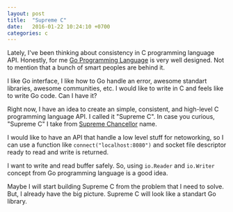 ```yaml
---
layout: post
title:  "Supreme C"
date:   2016-01-22 10:24:10 +0700
categories: c
---
```


Lately, I've been thinking about consistency in C programming language API. Honestly, for me [Go Programming Language](https://golang.org) is very well designed. Not to mention that a bunch of smart peoples are behind it.

I like Go interface, I like how to Go handle an error, awesome standart libraries, awesome communities, etc. I would like to write in C and feels like to write Go code. Can I have it?

Right now, I have an idea to create an simple, consistent, and high-level C programming language API. I called it "Supreme C". In case you curious, "Supreme C" I take from [Supreme Chancellor](http://starwars.wikia.com/wiki/Supreme_Chancellor) name.

I would like to have an API that handle a low level stuff for netoworking, so I can use a function like `connect("localhost:8080")` and socket file descriptor ready to read and write is returned.

I want to write and read buffer safely. So, using `io.Reader` and `io.Writer` concept from Go programming language is a good idea.

Maybe I will start building Supreme C from the problem that I need to solve. But, I already have the big picture. Supreme C will look like a standart Go library.




